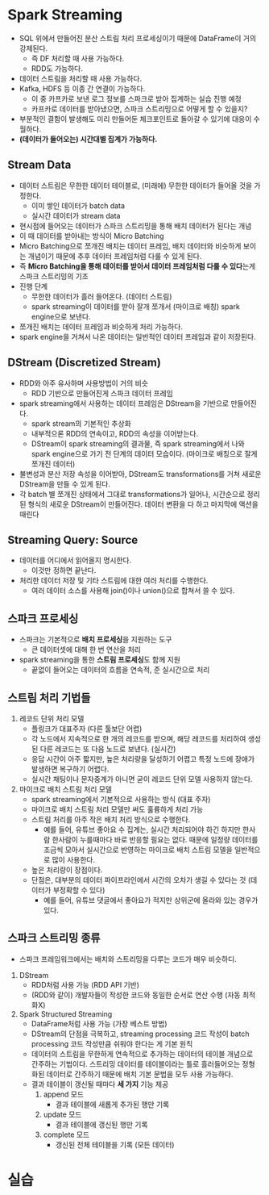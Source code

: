 # Spark Streaming
- SQL 위에서 만들어진 분산 스트림 처리 프로세싱이기 때문에 DataFrame이 거의 강제된다.
  - 즉 DF 처리할 때 사용 가능하다.
  - RDD도 가능하다.
- 데이터 스트림을 처리할 때 사용 가능하다.
- Kafka, HDFS 등 이종 간 연결이 가능하다.
  - 이 중 카프카로 보낸 로그 정보를 스파크로 받아 집계하는 실습 진행 예정
  - 카프카로 데이터를 받아냈으면, 스파크 스트리밍으로 어떻게 할 수 있을지?
- 부분적인 결함이 발생해도 미리 만들어둔 체크포인트로 돌아갈 수 있기에 대응이 수월하다.
- **(데이터가 들어오는) 시간대별 집계가 가능하다.**
## Stream Data
- 데이터 스트림은 무한한 데이터 테이블로, (미래에) 무한한 데이터가 들어올 것을 가정한다.
  - 이미 쌓인 데이터가 batch data
  - 실시간 데이터가 stream data
- 현시점에 들어오는 데이터가 스파크 스트리밍을 통해 배치 데이터가 된다는 개념
- 이 때 데이터를 받아내는 방식이 Micro Batching
- Micro Batching으로 쪼개진 배치는 데이터 프레임, 배치 데이터와 비슷하게 보이는 개념이기 때문에 추후 데이터 프레임처럼 다룰 수 있게 된다.
- 즉 **Micro Batching을 통해 데이터를 받아서 데이터 프레임처럼 다룰 수 있다**는게 스파크 스트리밍의 기조
- 진행 단계
  - 무한한 데이터가 흘러 들어온다. (데이터 스트림)
  - spark streaming이 데이터를 받아 잘개 쪼개서 (마이크로 배칭) spark engine으로 보낸다.
- 쪼개진 배치는 데이터 프레임과 비슷하게 처리 가능하다.
- spark engine을 거쳐서 나온 데이터는 일반적인 데이터 프레임과 같이 저장된다.
## DStream (Discretized Stream)
- RDD와 아주 유사하며 사용방법이 거의 비슷
  - RDD 기반으로 만들어진게 스파크 데이터 프레임
- spark streaming에서 사용하는 데이터 프레임은 DStream을 기반으로 만들어진다.
  - spark stream의 기본적인 추상화
  - 내부적으론 RDD의 연속이고, RDD의 속성을 이어받는다.
  - DStream이 spark streaming의 결과물, 즉 spark streaming에서 나와 spark engine으로 가기 전 단계의 데이터 모습이다. (마이크로 배칭으로 잘게 쪼개진 데이터)
- 불변성과 분산 저장 속성을 이어받아, DStream도 transformations를 거쳐 새로운 DStream을 만들 수 있게 된다.
- 각 batch 별 쪼개진 상태에서 그대로 transformations가 일어나, 시간순으로 정리된 형식의 새로운 DStream이 만들어진다.
데이터 변환을 다 하고 마지막에 액션을 때린다
## Streaming Query: Source
- 데이터를 어디에서 읽어올지 명시한다.
  - 이것만 정하면 끝난다.
- 처리한 데이터 저장 및 기타 스트림에 대한 여러 처리를 수행한다.
  - 여러 데이터 소스를 사용해 join()이나 union()으로 합쳐서 쓸 수 있다.


## 스파크 프로세싱
- 스파크는 기본적으로 **배치 프로세싱**을 지원하는 도구
  - 큰 데이터셋에 대해 한 번 연산을 처리
- spark streaming을 통한 **스트림 프로세싱**도 함께 지원
  - 끝없이 들어오는 데이터의 흐름을 연속적, 준 실시간으로 처리


## 스트림 처리 기법들
1. 레코드 단위 처리 모델
   - 플링크가 대표주자 (다른 툴보단 어렵)
   - 각 노드에서 지속적으로 한 개의 레코드를 받으며, 해당 레코드를 처리하여 생성된 다른 레코드는 또 다음 노드로 보낸다. (실시간)
   - 응답 시간이 아주 짧지만, 높은 처리량을 달성하기 어렵고 특정 노드에 장애가 발생하면 복구하기 어렵다.
   - 실시간 채팅이나 문자중계가 아니면 굳이 레코드 단위 모델 사용하지 않는다.
2. 마이크로 배치 스트림 처리 모델
   - spark streaming에서 기본적으로 사용하는 방식 (대표 주자)
   - 마이크로 배치 스트림 처리 모델만 써도 훌륭하게 처리 가능
   - 스트림 처리를 아주 작은 배치 처리 방식으로 수행한다. 
     - 예를 들어, 유튜브 좋아요 수 집계는, 실시간 처리되어야 하긴 하지만 한사람 한사람이 누를때마다 바로 반응할 필요는 없다. 때문에 일정량 데이터를 조금씩 모아서 실시간으로 반영하는 마이크로 배치 스트림 모델을 일반적으로 많이 사용한다.
   - 높은 처리량이 장점이다.
   - 단점은, 대부분의 데이터 파이프라인에서 시간의 오차가 생길 수 있다는 것 (데이터가 부정확할 수 있다)
     - 예를 들어, 유튜브 댓글에서 좋아요가 적지만 상위군에 올라와 있는 경우가 있다.

## 스파크 스트리밍 종류
- 스파크 프레임워크에서는 배치와 스트리밍을 다루는 코드가 매우 비슷하디.
1. DStream
   - RDD처럼 사용 가능 (RDD API 기반)
   - (RDD와 같이) 개발자들이 작성한 코드와 동일한 순서로 연산 수행 (자동 최적화X)
2. Spark Structured Streaming
   - DataFrame처럼 사용 가능 (가장 베스트 방법)
   - DStream의 단점을 극복하고, streaming processing 코드 작성이 batch processing 코드 작성만큼 쉬워야 한다는 게 기본 원칙
   - 데이터의 스트림을 무한하게 연속적으로 추가하는 데이터의 테이블 개념으로 간주하는 기법이다. 스트리밍 데이터를 테이블이라는 틀로 흘러들어오는 정형화된 데이터로 간주하기 때문에 배치 기본 문법을 모두 사용 가능하다.
   - 결과 테이블이 갱신될 때마다 **세 가지** 기능 제공
     1. append 모드
        - 결과 테이블에 새롭게 추가된 행만 기록
     2. update 모드
        - 결과 테이블에 갱신된 행만 기록
     3. complete 모드
        - 갱신된 전체 테이블을 기록 (모든 데이터)


# 실습